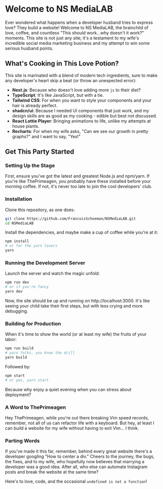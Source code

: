 # Welcome to NS MediaLAB

Ever wondered what happens when a developer husband tries to express love? They build a website! Welcome to NS MediaLAB, the brainchild of love, coffee, and countless "This should work...why doesn't it work?" moments. This site is not just any site; it's a testament to my wife's incredible social media marketing business and my attempt to win some serious husband points.

## What's Cooking in This Love Potion?

This site is marinated with a blend of modern tech ingredients, sure to make any developer's heart skip a beat (or throw an unexpected error):

- **Next.js**: Because who doesn't love adding more `js` to their diet?
- **TypeScript**: It's like JavaScript, but with a tie.
- **Tailwind CSS**: For when you want to style your components and your hair is already perfect.
- **shadcn/ui**: Because I needed UI components that just work, and my design skills are as good as my cooking - edible but best not discussed.
- **React Lottie Player**: Bringing animations to life, unlike my attempts at house plants.
- **Recharts**: For when my wife asks, "Can we see our growth in pretty graphs?" and I want to say, "Yes!"

## Get This Party Started

### Setting Up the Stage

First, ensure you've got the latest and greatest Node.js and npm/yarn. If you're like ThePrimeagen, you probably have these installed before your morning coffee. If not, it's never too late to join the cool developers' club.

### Installation

Clone this repository, as one does:

```bash
git clone https://github.com/FrancoisSchoeman/NSMediaLAB.git
cd NSMediaLAB
```

Install the dependencies, and maybe make a cup of coffee while you're at it:

```bash
npm install
# or for the yarn lovers
yarn
```

### Running the Development Server

Launch the server and watch the magic unfold:

```bash
npm run dev
# or if you're fancy
yarn dev
```

Now, the site should be up and running on http://localhost:3000. It's like seeing your child take their first steps, but with less crying and more debugging.

### Building for Production

When it's time to show the world (or at least my wife) the fruits of your labor:

```bash
npm run build
# yarn folks, you know the drill
yarn build
```

Followed by:

```bash
npm start
# or yes, yarn start
```

Because why enjoy a quiet evening when you can stress about deployment?

### A Word to ThePrimeagen

Hey ThePrimeagen, while you're out there breaking Vim speed records, remember, not all of us can refactor life with a keyboard. But hey, at least I can build a website for my wife without having to exit Vim... I think.

### Parting Words

If you've made it this far, remember, behind every great website there's a developer googling "How to center a div." Cheers to the journey, the bugs, the fixes, and to my wife, who hopefully now believes that marrying a developer was a good idea. After all, who else can automate Instagram posts and break the website at the same time?

Here's to love, code, and the occasional `undefined is not a function`!

